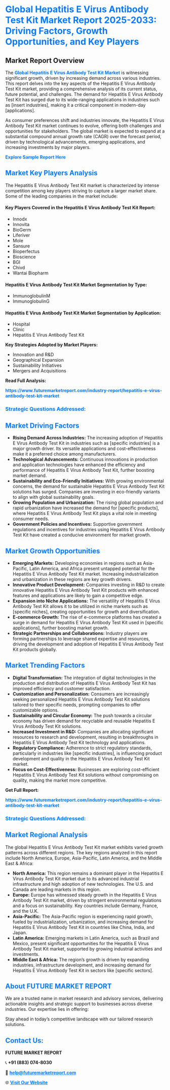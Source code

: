<h1 style="color: #007BFF;">Global Hepatitis E Virus Antibody Test Kit Market Report 2025-2033: Driving Factors, Growth Opportunities, and Key Players</h1>

<section id="overview">
<h2>Market Report Overview</h2>
<p>The <a href="https://www.futuremarketreport.com/industry-report/hepatitis-e-virus-antibody-test-kit-market" style="color: #007BFF; text-decoration: none;"><strong>Global Hepatitis E Virus Antibody Test Kit Market</strong></a> is witnessing significant growth, driven by increasing demand across various industries. This report delves into the key aspects of the Hepatitis E Virus Antibody Test Kit market, providing a comprehensive analysis of its current status, future potential, and challenges. The demand for Hepatitis E Virus Antibody Test Kit has surged due to its wide-ranging applications in industries such as [insert industries], making it a critical component in modern-day [applications].</p>
<p>As consumer preferences shift and industries innovate, the Hepatitis E Virus Antibody Test Kit market continues to evolve, offering both challenges and opportunities for stakeholders. The global market is expected to expand at a substantial compound annual growth rate (CAGR) over the forecast period, driven by technological advancements, emerging applications, and increasing investments by major players.</p>
</section>

<section id="overview">
<p><a href="https://www.futuremarketreport.com/request-sample/reportId=123750" style="color: #007BFF; text-decoration: none;"><strong>Explore Sample Report Here</strong></a></p>
</section>

<section id="key-players">
<h2 style="color: #007BFF;">Market Key Players Analysis</h2>
<p>The Hepatitis E Virus Antibody Test Kit market is characterized by intense competition among key players striving to capture a larger market share. Some of the leading companies in the market include:</p>
<h4>Key Players Covered in the Hepatitis E Virus Antibody Test Kit Report:</h4>
<ul><li>Innodx</li><li>Innovita</li><li>BioGerm</li><li>Liferiver</li><li>Mole</li><li>Sansure</li><li>Bioperfectus</li><li>Bioscience</li><li>BGI</li><li>Chivd</li><li>Wantai Biopharm</li></ul>
<h4>Hepatitis E Virus Antibody Test Kit Market Segmentation by Type:</h4>
<ul><li>ImmunoglobulinM</li><li>ImmunoglobulinG</li></ul>

<h4>Hepatitis E Virus Antibody Test Kit Market Segmentation by Application:</h4>
<ul><li>Hospital</li><li>Clinic</li><li>Hepatitis E Virus Antibody Test Kit</li></ul>
<p><strong>Key Strategies Adopted by Market Players:</strong></p>
<ul>
<li>Innovation and R&D</li>
<li>Geographical Expansion</li>
<li>Sustainability Initiatives</li>
<li>Mergers and Acquisitions</li>
</ul>
</section>

<section>
<p><strong>Read Full Analysis: </strong></p><a href="https://www.futuremarketreport.com/industry-report/hepatitis-e-virus-antibody-test-kit-market" style="color: #007BFF; text-decoration: none;"><strong>https://www.futuremarketreport.com/industry-report/hepatitis-e-virus-antibody-test-kit-market</strong></a>
<h3 style="color: #007BFF;">Strategic Questions Addressed:</h3>
</section>

<section id="driving-factors">
<h2 style="color: #007BFF;">Market Driving Factors</h2>
<ul>
<li><strong>Rising Demand Across Industries:</strong> The increasing adoption of Hepatitis E Virus Antibody Test Kit in industries such as [specific industries] is a major growth driver. Its versatile applications and cost-effectiveness make it a preferred choice among manufacturers.</li>
<li><strong>Technological Advancements:</strong> Continuous innovations in production and application technologies have enhanced the efficiency and performance of Hepatitis E Virus Antibody Test Kit, further boosting market demand.</li>
<li><strong>Sustainability and Eco-Friendly Initiatives:</strong> With growing environmental concerns, the demand for sustainable Hepatitis E Virus Antibody Test Kit solutions has surged. Companies are investing in eco-friendly variants to align with global sustainability goals.</li>
<li><strong>Growing Population and Urbanization:</strong> The rising global population and rapid urbanization have increased the demand for [specific products], where Hepatitis E Virus Antibody Test Kit plays a vital role in meeting consumer needs.</li>
<li><strong>Government Policies and Incentives:</strong> Supportive government regulations and incentives for industries using Hepatitis E Virus Antibody Test Kit have created a conducive environment for market growth.</li>
</ul>
</section>

<section id="growth-opportunities">
<h2 style="color: #007BFF;">Market Growth Opportunities</h2>
<ul>
<li><strong>Emerging Markets:</strong> Developing economies in regions such as Asia-Pacific, Latin America, and Africa present untapped potential for the Hepatitis E Virus Antibody Test Kit market. Increasing industrialization and urbanization in these regions are key growth drivers.</li>
<li><strong>Innovative Product Development:</strong> Companies investing in R&D to create innovative Hepatitis E Virus Antibody Test Kit products with enhanced features and applications are likely to gain a competitive edge.</li>
<li><strong>Expansion into Niche Applications:</strong> The versatility of Hepatitis E Virus Antibody Test Kit allows it to be utilized in niche markets such as [specific niches], creating opportunities for growth and diversification.</li>
<li><strong>E-commerce Growth:</strong> The rise of e-commerce platforms has created a surge in demand for Hepatitis E Virus Antibody Test Kit used in [specific applications], further boosting market growth.</li>
<li><strong>Strategic Partnerships and Collaborations:</strong> Industry players are forming partnerships to leverage shared expertise and resources, driving the development and adoption of Hepatitis E Virus Antibody Test Kit products globally.</li>
</ul>
</section>

<section id="trending-factors">
<h2 style="color: #007BFF;">Market Trending Factors</h2>
<ul>
<li><strong>Digital Transformation:</strong> The integration of digital technologies in the production and distribution of Hepatitis E Virus Antibody Test Kit has improved efficiency and customer satisfaction.</li>
<li><strong>Customization and Personalization:</strong> Consumers are increasingly seeking personalized Hepatitis E Virus Antibody Test Kit solutions tailored to their specific needs, prompting companies to offer customizable options.</li>
<li><strong>Sustainability and Circular Economy:</strong> The push towards a circular economy has driven demand for recyclable and reusable Hepatitis E Virus Antibody Test Kit solutions.</li>
<li><strong>Increased Investment in R&D:</strong> Companies are allocating significant resources to research and development, resulting in breakthroughs in Hepatitis E Virus Antibody Test Kit technology and applications.</li>
<li><strong>Regulatory Compliance:</strong> Adherence to strict regulatory standards, particularly in industries like [specific industries], is influencing product development and quality in the Hepatitis E Virus Antibody Test Kit market.</li>
<li><strong>Focus on Cost-Effectiveness:</strong> Businesses are exploring cost-efficient Hepatitis E Virus Antibody Test Kit solutions without compromising on quality, making the market more competitive.</li>
</ul>
</section>

<section>
<p><strong>Get Full Report: </strong></p><a href="https://www.futuremarketreport.com/industry-report/hepatitis-e-virus-antibody-test-kit-market" style="color: #007BFF; text-decoration: none;"><strong>https://www.futuremarketreport.com/industry-report/hepatitis-e-virus-antibody-test-kit-market</strong></a>
<h3 style="color: #007BFF;">Strategic Questions Addressed:</h3>
</section>


<section id="regional-analysis">
<h2 style="color: #007BFF;">Market Regional Analysis</h2>
<p>The global Hepatitis E Virus Antibody Test Kit market exhibits varied growth patterns across different regions. The key regions analyzed in this report include North America, Europe, Asia-Pacific, Latin America, and the Middle East & Africa:</p>
<ul>
<li><strong>North America:</strong> This region remains a dominant player in the Hepatitis E Virus Antibody Test Kit market due to its advanced industrial infrastructure and high adoption of new technologies. The U.S. and Canada are leading markets in this region.</li>
<li><strong>Europe:</strong> Europe has witnessed steady growth in the Hepatitis E Virus Antibody Test Kit market, driven by stringent environmental regulations and a focus on sustainability. Key countries include Germany, France, and the U.K.</li>
<li><strong>Asia-Pacific:</strong> The Asia-Pacific region is experiencing rapid growth, fueled by industrialization, urbanization, and increasing demand for Hepatitis E Virus Antibody Test Kit in countries like China, India, and Japan.</li>
<li><strong>Latin America:</strong> Emerging markets in Latin America, such as Brazil and Mexico, present significant opportunities for the Hepatitis E Virus Antibody Test Kit market, supported by growing industrial activities and investments.</li>
<li><strong>Middle East & Africa:</strong> The region’s growth is driven by expanding industries, infrastructure development, and increasing demand for Hepatitis E Virus Antibody Test Kit in sectors like [specific sectors].</li>
</ul>
</section>

<footer>
<h2 style="color: #007BFF;">About FUTURE MARKET REPORT</h2>
<p>We are a trusted name in market research and advisory services, delivering actionable insights and strategic support to businesses across diverse industries. Our expertise lies in offering:</p>

<p>Stay ahead in today’s competitive landscape with our tailored research solutions.</p>

<h2 style="color: #007BFF;">Contact Us:</h2>
<p><strong>FUTURE MARKET REPORT</strong></p>
<p>📞 <strong>+91 (883) 074-8030</strong></p>
<p>📧 <strong><a href="mailto:help@futuremarketreport.com" style="color: #007BFF;">help@futuremarketreport.com</a></strong></p>
<p>🌐 <strong><a href="https://www.futuremarketreport.com/" style="color: #007BFF;">Visit Our Website</a></strong></p>
</footer>